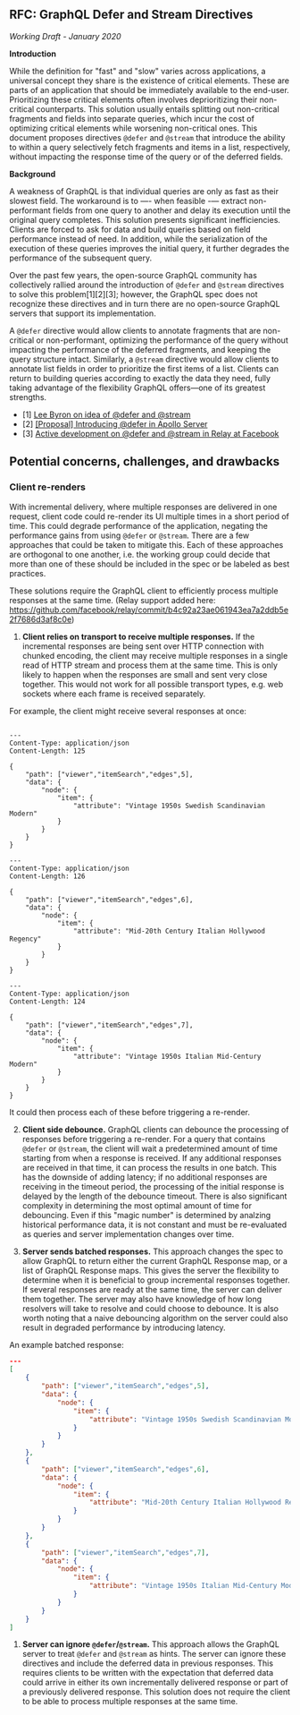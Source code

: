 RFC: GraphQL Defer and Stream Directives
-------

*Working Draft - January 2020*

**Introduction**

While the definition for "fast" and "slow" varies across applications, a universal concept they share is the existence of critical elements. These are parts of an application that should be immediately available to the end-user. Prioritizing these critical elements often involves deprioritizing their non-critical counterparts. This solution usually entails splitting out non-critical fragments and fields into separate queries, which incur the cost of optimizing critical elements while worsening non-critical ones. This document proposes directives `@defer` and `@stream` that introduce the ability to within a query selectively fetch fragments and items in a list, respectively, without impacting the response time of the query or of the deferred fields.

**Background**

A weakness of GraphQL is that individual queries are only as fast as their slowest field. The workaround is to —- when feasible -— extract non-performant fields from one query to another and delay its execution until the original query completes. This solution presents significant inefficiencies. Clients are forced to ask for data and build queries based on field performance instead of need. In addition, while the serialization of the execution of these queries improves the initial query, it further degrades the performance of the subsequent query.

Over the past few years, the open-source GraphQL community has collectively rallied around the introduction of `@defer` and `@stream` directives to solve this problem[1][2][3]; however, the GraphQL spec does not recognize these directives and in turn there are no open-source GraphQL servers that support its implementation.

A `@defer` directive would allow clients to annotate fragments that are non-critical or non-performant, optimizing the performance of the query without impacting the performance of the deferred fragments, and keeping the query structure intact. Similarly, a `@stream` directive would allow clients to annotate list fields in order to prioritize the first items of a list. Clients can return to building queries according to exactly the data they need, fully taking advantage of the flexibility GraphQL offers—one of its greatest strengths.

- [1] [Lee Byron on idea of @defer and @stream](https://www.youtube.com/watch?v=ViXL0YQnioU&feature=youtu.be&t=9m4s)
- [2] [[Proposal] Introducing @defer in Apollo Server](https://blog.apollographql.com/introducing-defer-in-apollo-server-f6797c4e9d6e)
- [3] [Active development on @defer and @stream in Relay at Facebook](https://github.com/graphql/graphql-wg/issues/329)

## Potential concerns, challenges, and drawbacks

### Client re-renders

With incremental delivery, where multiple responses are delivered in one request, client code could re-render its UI multiple times in a short period of time. This could degrade performance of the application, negating the performance gains from using `@defer` or `@stream`. There are a few approaches that could be taken to mitigate this. Each of these approaches are orthogonal to one another, i.e. the working group could decide that more than one of these should be included in the spec or be labeled as best practices.

These solutions require the GraphQL client to efficiently process multiple responses at the same time. (Relay support added here: https://github.com/facebook/relay/commit/b4c92a23ae061943ea7a2ddb5e2f7686d3af8c0e)

1. __Client relies on transport to receive multiple responses.__ If the incremental responses are being sent over HTTP connection with chunked encoding, the client may receive multiple responses in a single read of HTTP stream and process them at the same time. This is only likely to happen when the responses are small and sent very close together. This would not work for all possible transport types, e.g. web sockets where each frame is received separately.

For example, the client might receive several responses at once:
```

---
Content-Type: application/json
Content-Length: 125

{
    "path": ["viewer","itemSearch","edges",5],
    "data": {
        "node": {
            "item": {
                "attribute": "Vintage 1950s Swedish Scandinavian Modern"
            }
        }
    }
}

---
Content-Type: application/json
Content-Length: 126

{
    "path": ["viewer","itemSearch","edges",6],
    "data": {
        "node": {
            "item": {
                "attribute": "Mid-20th Century Italian Hollywood Regency"
            }
        }
    }
}

---
Content-Type: application/json
Content-Length: 124

{
    "path": ["viewer","itemSearch","edges",7],
    "data": {
        "node": {
            "item": {
                "attribute": "Vintage 1950s Italian Mid-Century Modern"
            }
        }
    }
}
```

It could then process each of these before triggering a re-render.

2. __Client side debounce.__ GraphQL clients can debounce the processing of responses before triggering a re-render. For a query that contains `@defer` or `@stream`, the client will wait a predetermined amount of time starting from when a response is received. If any additional responses are received in that time, it can process the results in one batch. This has the downside of adding latency; if no additional responses are receiving in the timeout period, the processing of the initial response is delayed by the length of the debounce timeout. There is also significant complexity in determining the most optimal amount of time for debouncing. Even if this "magic number" is determined by analzing historical performance data, it is not constant and must be re-evaluated as queries and server implementation changes over time.

3. __Server sends batched responses.__ This approach changes the spec to allow GraphQL to return either the current GraphQL Response map, or a list of GraphQL Response maps. This gives the server the flexibility to determine when it is beneficial to group incremental responses together. If several responses are ready at the same time, the server can deliver them together. The server may also have knowledge of how long resolvers will take to resolve and could choose to debounce. It is also worth noting that a naive debouncing algorithm on the server could also result in degraded performance by introducing latency.

An example batched response:

```json
---
[
    {
        "path": ["viewer","itemSearch","edges",5],
        "data": {
            "node": {
                "item": {
                    "attribute": "Vintage 1950s Swedish Scandinavian Modern"
                }
            }
        }
    },
    {
        "path": ["viewer","itemSearch","edges",6],
        "data": {
            "node": {
                "item": {
                    "attribute": "Mid-20th Century Italian Hollywood Regency"
                }
            }
        }
    },
    {
        "path": ["viewer","itemSearch","edges",7],
        "data": {
            "node": {
                "item": {
                    "attribute": "Vintage 1950s Italian Mid-Century Modern"
                }
            }
        }
    }
]
```



1. __Server can ignore `@defer`/`@stream`.__ This approach allows the GraphQL server to treat `@defer` and `@stream` as hints. The server can ignore these directives and include the deferred data in previous responses. This requires clients to be written with the expectation that deferred data could arrive in either its own incrementally delivered response or part of a previously delivered response. This solution does not require the client to be able to process multiple responses at the same time.
